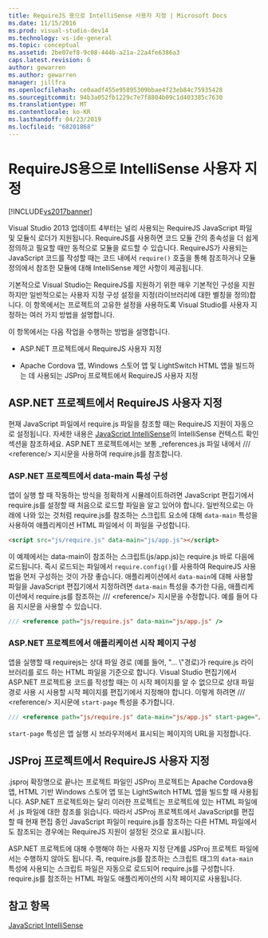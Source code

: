 ```yaml
---
title: RequireJS 용으로 IntelliSense 사용자 지정 | Microsoft Docs
ms.date: 11/15/2016
ms.prod: visual-studio-dev14
ms.technology: vs-ide-general
ms.topic: conceptual
ms.assetid: 2be07ef8-9c08-444b-a21a-22a4fe6386a3
caps.latest.revision: 6
author: gewarren
ms.author: gewarren
manager: jillfra
ms.openlocfilehash: ce0aadf455e95895309bbae4f23eb84c75935428
ms.sourcegitcommit: 94b3a052fb1229c7e7f8804b09c1d403385c7630
ms.translationtype: MT
ms.contentlocale: ko-KR
ms.lasthandoff: 04/23/2019
ms.locfileid: "68201868"
---
```

# <a name="customizing-intellisense-for-requirejs"></a>RequireJS용으로 IntelliSense 사용자 지정
[!INCLUDE[vs2017banner](../includes/vs2017banner.md)]

Visual Studio 2013 업데이트 4부터는 널리 사용되는 RequireJS JavaScript 파일 및 모듈식 로더가 지원됩니다. RequireJS를 사용하면 코드 모듈 간의 종속성을 더 쉽게 정의하고 필요할 때만 동적으로 모듈을 로드할 수 있습니다. RequireJS가 사용되는 JavaScript 코드를 작성할 때는 코드 내에서 `require()` 호출을 통해 참조하거나 모듈 정의에서 참조한 모듈에 대해 IntelliSense 제안 사항이 제공됩니다.  
  
 기본적으로 Visual Studio는 RequireJS를 지원하기 위한 매우 기본적인 구성을 지원하지만 일반적으로는 사용자 지정 구성 설정을 지정(라이브러리에 대한 별칭을 정의)합니다. 이 항목에서는 프로젝트의 고유한 설정을 사용하도록 Visual Studio를 사용자 지정하는 여러 가지 방법을 설명합니다.  
  
 이 항목에서는 다음 작업을 수행하는 방법을 설명합니다.  
  
- ASP.NET 프로젝트에서 RequireJS 사용자 지정  
  
- Apache Cordova 앱, Windows 스토어 앱 및 LightSwitch HTML 앱을 빌드하는 데 사용되는 JSProj 프로젝트에서 RequireJS 사용자 지정  
  
## <a name="customize-requirejs-in-aspnet-projects"></a>ASP.NET 프로젝트에서 RequireJS 사용자 지정  
 현재 JavaScript 파일에서 require.js 파일을 참조할 때는 RequireJS 지원이 자동으로 설정됩니다. 자세한 내용은 [JavaScript IntelliSense](../ide/javascript-intellisense.md)의 IntelliSense 컨텍스트 확인 섹션을 참조하세요. ASP.NET 프로젝트에서는 보통 _references.js 파일 내에서 /// \<reference/> 지시문을 사용하여 require.js를 참조합니다.  
  
### <a name="configure-the-data-main-attribute-in-an-aspnet-project"></a>ASP.NET 프로젝트에서 data-main 특성 구성  
 앱이 실행 할 때 작동하는 방식을 정확하게 시뮬레이트하려면 JavaScript 편집기에서 require.js를 설정할 때 처음으로 로드할 파일을 알고 있어야 합니다. 일반적으로는 아래에 나와 있는 것처럼 require.js를 참조하는 스크립트 요소에 대해 `data-main` 특성을 사용하여 애플리케이션 HTML 파일에서 이 파일을 구성합니다.  
  
```html  
<script src="js/require.js" data-main="js/app.js"></script>  
```  
  
 이 예제에서는 data-main이 참조하는 스크립트(js/app.js)는 require.js 바로 다음에 로드됩니다. 즉시 로드되는 파일에서 `require.config()`를 사용하여 RequireJS 사용법을 먼저 구성하는 것이 가장 좋습니다. 애플리케이션에서 `data-main`에 대해 사용할 파일을 JavaScript 편집기에서 지정하려면 `data-main` 특성을 추가한 다음, 애플리케이션에서 require.js를 참조하는 /// \<reference/> 지시문을 수정합니다. 예를 들어 다음 지시문을 사용할 수 있습니다.  
  
```javascript  
/// <reference path="js/require.js" data-main="js/app.js" />  
```  
  
### <a name="configure-the-application-start-page-in-an-aspnet-project"></a>ASP.NET 프로젝트에서 애플리케이션 시작 페이지 구성  
 앱을 실행할 때 requirejs는 상대 파일 경로 (예를 들어, "... \\"경로)가 require.js 라이브러리를 로드 하는 HTML 파일을 기준으로 합니다. Visual Studio 편집기에서 ASP.NET 프로젝트용 코드를 작성할 때는 이 시작 페이지를 알 수 없으므로 상대 파일 경로 사용 시 사용할 시작 페이지를 편집기에서 지정해야 합니다. 이렇게 하려면 /// \<reference/> 지시문에 `start-page` 특성을 추가합니다.  
  
```javascript  
/// <reference path="js/require.js" data-main="js/app.js" start-page="/app/index.html" />  
```  
  
 `start-page` 특성은 앱 실행 시 브라우저에서 표시되는 페이지의 URL을 지정합니다.  
  
## <a name="customize-requirejs-in-jsproj-projects"></a>JSProj 프로젝트에서 RequireJS 사용자 지정  
 .jsproj 확장명으로 끝나는 프로젝트 파일인 JSProj 프로젝트는 Apache Cordova용 앱, HTML 기반 Windows 스토어 앱 또는 LightSwitch HTML 앱을 빌드할 때 사용됩니다. ASP.NET 프로젝트와는 달리 이러한 프로젝트는 프로젝트에 있는 HTML 파일에서 .js 파일에 대한 참조를 읽습니다. 따라서 JSProj 프로젝트에서 JavaScript를 편집할 때 현재 편집 중인 JavaScript 파일이 require.js를 참조하는 다른 HTML 파일에서도 참조되는 경우에는 RequireJS 지원이 설정된 것으로 표시됩니다.  
  
 ASP.NET 프로젝트에 대해 수행해야 하는 사용자 지정 단계를 JSProj 프로젝트 파일에서는 수행하지 않아도 됩니다. 즉, require.js를 참조하는 스크립트 태그의 `data-main` 특성에 사용되는 스크립트 파일은 자동으로 로드되어 require.js를 구성합니다. require.js를 참조하는 HTML 파일도 애플리케이션의 시작 페이지로 사용됩니다.  
  
## <a name="see-also"></a>참고 항목  
 [JavaScript IntelliSense](../ide/javascript-intellisense.md)
